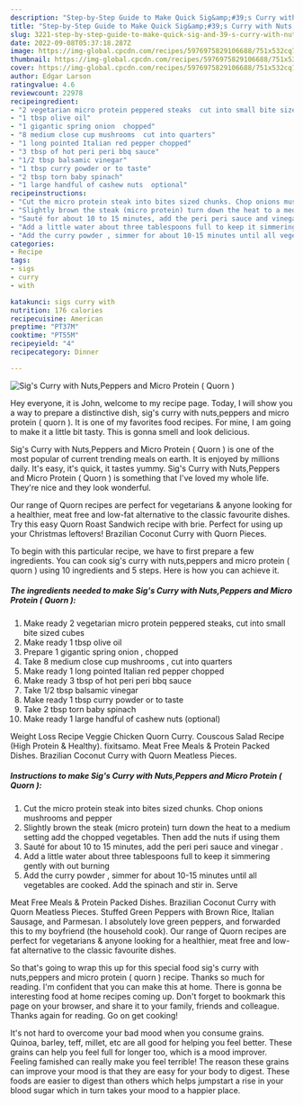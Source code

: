 ```yaml
---
description: "Step-by-Step Guide to Make Quick Sig&amp;#39;s Curry with Nuts,Peppers and Micro Protein ( Quorn )"
title: "Step-by-Step Guide to Make Quick Sig&amp;#39;s Curry with Nuts,Peppers and Micro Protein ( Quorn )"
slug: 3221-step-by-step-guide-to-make-quick-sig-and-39-s-curry-with-nuts-peppers-and-micro-protein-quorn
date: 2022-09-08T05:37:18.287Z
image: https://img-global.cpcdn.com/recipes/5976975829106688/751x532cq70/sigs-curry-with-nutspeppers-and-micro-protein-quorn-recipe-main-photo.jpg
thumbnail: https://img-global.cpcdn.com/recipes/5976975829106688/751x532cq70/sigs-curry-with-nutspeppers-and-micro-protein-quorn-recipe-main-photo.jpg
cover: https://img-global.cpcdn.com/recipes/5976975829106688/751x532cq70/sigs-curry-with-nutspeppers-and-micro-protein-quorn-recipe-main-photo.jpg
author: Edgar Larson
ratingvalue: 4.6
reviewcount: 22978
recipeingredient:
- "2 vegetarian micro protein peppered steaks  cut into small bite sized cubes"
- "1 tbsp olive oil"
- "1 gigantic spring onion  chopped"
- "8 medium close cup mushrooms  cut into quarters"
- "1 long pointed Italian red pepper chopped"
- "3 tbsp of hot peri peri bbq sauce"
- "1/2 tbsp balsamic vinegar"
- "1 tbsp curry powder or to taste"
- "2 tbsp torn baby spinach"
- "1 large handful of cashew nuts  optional"
recipeinstructions:
- "Cut the micro protein steak into bites sized chunks. Chop onions mushrooms and pepper"
- "Slightly brown the steak (micro protein) turn down the heat to a medium setting add the chopped vegetables. Then add the nuts if using them"
- "Sauté for about 10 to 15 minutes, add the peri peri sauce and vinegar ."
- "Add a little water about three tablespoons full to keep it simmering gently with out burning"
- "Add the curry powder , simmer for about 10-15 minutes until all vegetables are cooked. Add the spinach and stir in.  Serve"
categories:
- Recipe
tags:
- sigs
- curry
- with

katakunci: sigs curry with 
nutrition: 176 calories
recipecuisine: American
preptime: "PT37M"
cooktime: "PT55M"
recipeyield: "4"
recipecategory: Dinner

---
```



![Sig&#39;s Curry with Nuts,Peppers and Micro Protein ( Quorn )](https://img-global.cpcdn.com/recipes/5976975829106688/751x532cq70/sigs-curry-with-nutspeppers-and-micro-protein-quorn-recipe-main-photo.jpg)

Hey everyone, it is John, welcome to my recipe page. Today, I will show you a way to prepare a distinctive dish, sig&#39;s curry with nuts,peppers and micro protein ( quorn ). It is one of my favorites food recipes. For mine, I am going to make it a little bit tasty. This is gonna smell and look delicious.

Sig&#39;s Curry with Nuts,Peppers and Micro Protein ( Quorn ) is one of the most popular of current trending meals on earth. It is enjoyed by millions daily. It's easy, it's quick, it tastes yummy. Sig&#39;s Curry with Nuts,Peppers and Micro Protein ( Quorn ) is something that I've loved my whole life. They're nice and they look wonderful.

Our range of Quorn recipes are perfect for vegetarians &amp; anyone looking for a healthier, meat free and low-fat alternative to the classic favourite dishes. Try this easy Quorn Roast Sandwich recipe with brie. Perfect for using up your Christmas leftovers! Brazilian Coconut Curry with Quorn Pieces.


To begin with this particular recipe, we have to first prepare a few ingredients. You can cook sig&#39;s curry with nuts,peppers and micro protein ( quorn ) using 10 ingredients and 5 steps. Here is how you can achieve it.

<!--inarticleads1-->

##### The ingredients needed to make Sig&#39;s Curry with Nuts,Peppers and Micro Protein ( Quorn ):

1. Make ready 2 vegetarian micro protein peppered steaks,  cut into small bite sized cubes
1. Make ready 1 tbsp olive oil
1. Prepare 1 gigantic spring onion , chopped
1. Take 8 medium close cup mushrooms , cut into quarters
1. Make ready 1 long pointed Italian red pepper chopped
1. Make ready 3 tbsp of hot peri peri bbq sauce
1. Take 1/2 tbsp balsamic vinegar
1. Make ready 1 tbsp curry powder or to taste
1. Take 2 tbsp torn baby spinach
1. Make ready 1 large handful of cashew nuts  (optional)


Weight Loss Recipe Veggie Chicken Quorn Curry. Couscous Salad Recipe (High Protein &amp; Healthy). fixitsamo. Meat Free Meals &amp; Protein Packed Dishes. Brazilian Coconut Curry with Quorn Meatless Pieces. 

<!--inarticleads2-->

##### Instructions to make Sig&#39;s Curry with Nuts,Peppers and Micro Protein ( Quorn ):

1. Cut the micro protein steak into bites sized chunks. Chop onions mushrooms and pepper
1. Slightly brown the steak (micro protein) turn down the heat to a medium setting add the chopped vegetables. Then add the nuts if using them
1. Sauté for about 10 to 15 minutes, add the peri peri sauce and vinegar .
1. Add a little water about three tablespoons full to keep it simmering gently with out burning
1. Add the curry powder , simmer for about 10-15 minutes until all vegetables are cooked. Add the spinach and stir in.  Serve


Meat Free Meals &amp; Protein Packed Dishes. Brazilian Coconut Curry with Quorn Meatless Pieces. Stuffed Green Peppers with Brown Rice, Italian Sausage, and Parmesan. I absolutely love green peppers, and forwarded this to my boyfriend (the household cook). Our range of Quorn recipes are perfect for vegetarians &amp; anyone looking for a healthier, meat free and low-fat alternative to the classic favourite dishes. 

So that's going to wrap this up for this special food sig&#39;s curry with nuts,peppers and micro protein ( quorn ) recipe. Thanks so much for reading. I'm confident that you can make this at home. There is gonna be interesting food at home recipes coming up. Don't forget to bookmark this page on your browser, and share it to your family, friends and colleague. Thanks again for reading. Go on get cooking!

It's not hard to overcome your bad mood when you consume grains. Quinoa, barley, teff, millet, etc are all good for helping you feel better. These grains can help you feel full for longer too, which is a mood improver. Feeling famished can really make you feel terrible! The reason these grains can improve your mood is that they are easy for your body to digest. These foods are easier to digest than others which helps jumpstart a rise in your blood sugar which in turn takes your mood to a happier place.
